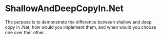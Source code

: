 # ShallowAndDeepCopyIn.Net
The purpose is to demonstrate the difference between shallow and deep copy in .Net, how would you implement them, and when would you choose one over ther other.
